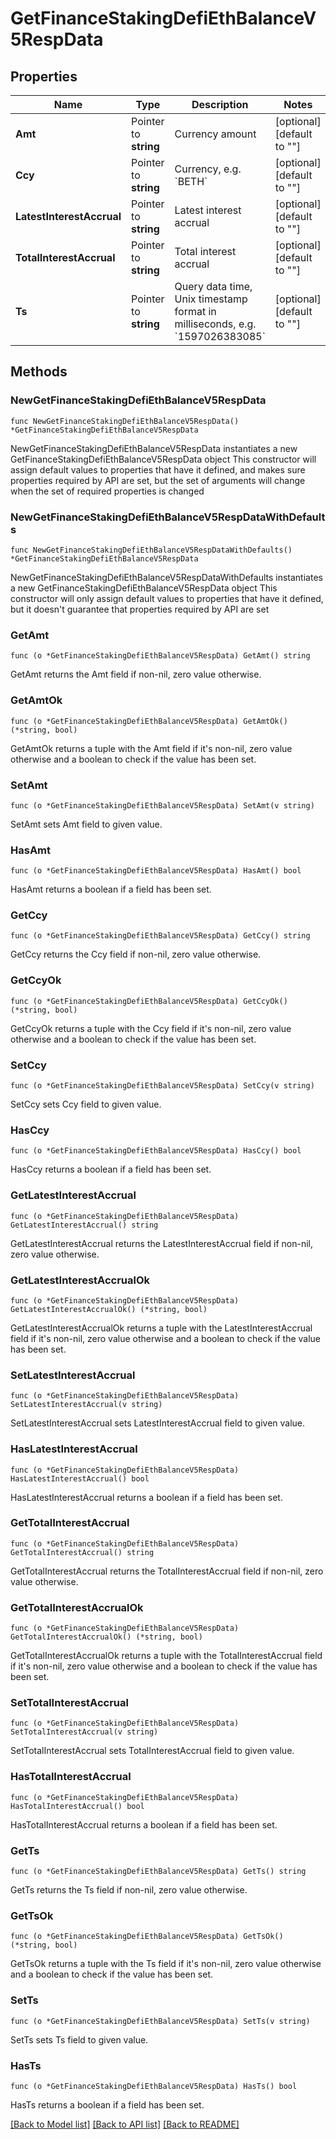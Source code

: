 # GetFinanceStakingDefiEthBalanceV5RespData

## Properties

Name | Type | Description | Notes
------------ | ------------- | ------------- | -------------
**Amt** | Pointer to **string** | Currency amount | [optional] [default to ""]
**Ccy** | Pointer to **string** | Currency, e.g. &#x60;BETH&#x60; | [optional] [default to ""]
**LatestInterestAccrual** | Pointer to **string** | Latest interest accrual | [optional] [default to ""]
**TotalInterestAccrual** | Pointer to **string** | Total interest accrual | [optional] [default to ""]
**Ts** | Pointer to **string** | Query data time, Unix timestamp format in milliseconds, e.g. &#x60;1597026383085&#x60; | [optional] [default to ""]

## Methods

### NewGetFinanceStakingDefiEthBalanceV5RespData

`func NewGetFinanceStakingDefiEthBalanceV5RespData() *GetFinanceStakingDefiEthBalanceV5RespData`

NewGetFinanceStakingDefiEthBalanceV5RespData instantiates a new GetFinanceStakingDefiEthBalanceV5RespData object
This constructor will assign default values to properties that have it defined,
and makes sure properties required by API are set, but the set of arguments
will change when the set of required properties is changed

### NewGetFinanceStakingDefiEthBalanceV5RespDataWithDefaults

`func NewGetFinanceStakingDefiEthBalanceV5RespDataWithDefaults() *GetFinanceStakingDefiEthBalanceV5RespData`

NewGetFinanceStakingDefiEthBalanceV5RespDataWithDefaults instantiates a new GetFinanceStakingDefiEthBalanceV5RespData object
This constructor will only assign default values to properties that have it defined,
but it doesn't guarantee that properties required by API are set

### GetAmt

`func (o *GetFinanceStakingDefiEthBalanceV5RespData) GetAmt() string`

GetAmt returns the Amt field if non-nil, zero value otherwise.

### GetAmtOk

`func (o *GetFinanceStakingDefiEthBalanceV5RespData) GetAmtOk() (*string, bool)`

GetAmtOk returns a tuple with the Amt field if it's non-nil, zero value otherwise
and a boolean to check if the value has been set.

### SetAmt

`func (o *GetFinanceStakingDefiEthBalanceV5RespData) SetAmt(v string)`

SetAmt sets Amt field to given value.

### HasAmt

`func (o *GetFinanceStakingDefiEthBalanceV5RespData) HasAmt() bool`

HasAmt returns a boolean if a field has been set.

### GetCcy

`func (o *GetFinanceStakingDefiEthBalanceV5RespData) GetCcy() string`

GetCcy returns the Ccy field if non-nil, zero value otherwise.

### GetCcyOk

`func (o *GetFinanceStakingDefiEthBalanceV5RespData) GetCcyOk() (*string, bool)`

GetCcyOk returns a tuple with the Ccy field if it's non-nil, zero value otherwise
and a boolean to check if the value has been set.

### SetCcy

`func (o *GetFinanceStakingDefiEthBalanceV5RespData) SetCcy(v string)`

SetCcy sets Ccy field to given value.

### HasCcy

`func (o *GetFinanceStakingDefiEthBalanceV5RespData) HasCcy() bool`

HasCcy returns a boolean if a field has been set.

### GetLatestInterestAccrual

`func (o *GetFinanceStakingDefiEthBalanceV5RespData) GetLatestInterestAccrual() string`

GetLatestInterestAccrual returns the LatestInterestAccrual field if non-nil, zero value otherwise.

### GetLatestInterestAccrualOk

`func (o *GetFinanceStakingDefiEthBalanceV5RespData) GetLatestInterestAccrualOk() (*string, bool)`

GetLatestInterestAccrualOk returns a tuple with the LatestInterestAccrual field if it's non-nil, zero value otherwise
and a boolean to check if the value has been set.

### SetLatestInterestAccrual

`func (o *GetFinanceStakingDefiEthBalanceV5RespData) SetLatestInterestAccrual(v string)`

SetLatestInterestAccrual sets LatestInterestAccrual field to given value.

### HasLatestInterestAccrual

`func (o *GetFinanceStakingDefiEthBalanceV5RespData) HasLatestInterestAccrual() bool`

HasLatestInterestAccrual returns a boolean if a field has been set.

### GetTotalInterestAccrual

`func (o *GetFinanceStakingDefiEthBalanceV5RespData) GetTotalInterestAccrual() string`

GetTotalInterestAccrual returns the TotalInterestAccrual field if non-nil, zero value otherwise.

### GetTotalInterestAccrualOk

`func (o *GetFinanceStakingDefiEthBalanceV5RespData) GetTotalInterestAccrualOk() (*string, bool)`

GetTotalInterestAccrualOk returns a tuple with the TotalInterestAccrual field if it's non-nil, zero value otherwise
and a boolean to check if the value has been set.

### SetTotalInterestAccrual

`func (o *GetFinanceStakingDefiEthBalanceV5RespData) SetTotalInterestAccrual(v string)`

SetTotalInterestAccrual sets TotalInterestAccrual field to given value.

### HasTotalInterestAccrual

`func (o *GetFinanceStakingDefiEthBalanceV5RespData) HasTotalInterestAccrual() bool`

HasTotalInterestAccrual returns a boolean if a field has been set.

### GetTs

`func (o *GetFinanceStakingDefiEthBalanceV5RespData) GetTs() string`

GetTs returns the Ts field if non-nil, zero value otherwise.

### GetTsOk

`func (o *GetFinanceStakingDefiEthBalanceV5RespData) GetTsOk() (*string, bool)`

GetTsOk returns a tuple with the Ts field if it's non-nil, zero value otherwise
and a boolean to check if the value has been set.

### SetTs

`func (o *GetFinanceStakingDefiEthBalanceV5RespData) SetTs(v string)`

SetTs sets Ts field to given value.

### HasTs

`func (o *GetFinanceStakingDefiEthBalanceV5RespData) HasTs() bool`

HasTs returns a boolean if a field has been set.


[[Back to Model list]](../README.md#documentation-for-models) [[Back to API list]](../README.md#documentation-for-api-endpoints) [[Back to README]](../README.md)


